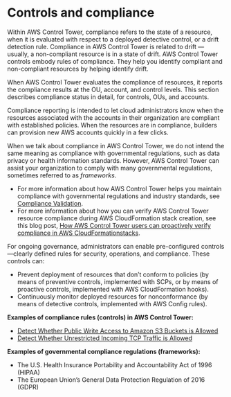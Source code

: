 # Controls and compliance<a name="compliance"></a>

Within AWS Control Tower, compliance refers to the state of a resource, when it is evaluated with respect to a deployed detective control, or a drift detection rule\. Compliance in AWS Control Tower is related to drift — usually, a non\-compliant resource is in a state of drift\. AWS Control Tower controls embody rules of compliance\. They help you identify compliant and non\-compliant resources by helping identify drift\.

When AWS Control Tower evaluates the compliance of resources, it reports the compliance results at the OU, account, and control levels\. This section describes compliance status in detail, for controls, OUs, and accounts\.

Compliance reporting is intended to let cloud administrators know when the resources associated with the accounts in their organization are compliant with established policies\. When the resources are in compliance, builders can provision new AWS accounts quickly in a few clicks\.

When we talk about compliance in AWS Control Tower, we do not intend the same meaning as compliance with governmental regulations, such as data privacy or health information standards\. However, AWS Control Tower can assist your organization to comply with many governmental regulations, sometimes referred to as *frameworks*\.
+ For more information about how AWS Control Tower helps you maintain compliance with governmental regulations and industry standards, see [Compliance Validation](https://docs.aws.amazon.com/controltower/latest/userguide/compliance-program-info.html)\.
+ For more information about how you can verify AWS Control Tower resource compliance during AWS CloudFormation stack creation, see this blog post, [How AWS Control Tower users can proactively verify compliance in AWS CloudFormationstacks](https://aws.amazon.com/blogs/mt/how-aws-control-tower-users-can-proactively-verify-compliance-in-aws-cloudformation-stacks/)\.

For ongoing governance, administrators can enable pre\-configured controls—clearly defined rules for security, operations, and compliance\. These controls can:
+ Prevent deployment of resources that don’t conform to policies \(by means of preventive controls, implemented with SCPs, or by means of proactive controls, implemented with AWS CloudFormation hooks\)\.
+ Continuously monitor deployed resources for nonconformance \(by means of detective controls, implemented with AWS Config rules\)\.

**Examples of compliance rules \(controls\) in AWS Control Tower:**
+ [Detect Whether Public Write Access to Amazon S3 Buckets is Allowed](strongly-recommended-controls.md#s3-disallow-public-write)
+ [Detect Whether Unrestricted Incoming TCP Traffic is Allowed](strongly-recommended-controls.md#rdp-disallow-internet)

**Examples of governmental compliance regulations \(frameworks\):**
+ The U\.S\. Health Insurance Portability and Accountability Act of 1996 \(HIPAA\)
+ The European Union’s General Data Protection Regulation of 2016 \(GDPR\)
